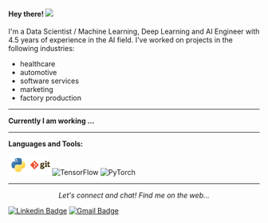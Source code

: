 <h4> Hey there! <img src="https://raw.githubusercontent.com/verma-anushka/verma-anushka/master/gifs/wave.gif" width="30px"></h4>

I'm a Data Scientist / Machine Learning, Deep Learning and AI Engineer with 4.5 years of experience in the AI field.
I've worked on projects in the following industries:
* healthcare
* automotive
* software services
* marketing
* factory production

 ---
 
**Currently I am working ...**


---
 
**Languages and Tools:**

<p align="left">

  <div align="left">
  
  <code><img height="40" src="https://raw.githubusercontent.com/github/explore/80688e429a7d4ef2fca1e82350fe8e3517d3494d/topics/python/python.png"></code>
  <code><img height="40" src="https://raw.githubusercontent.com/github/explore/80688e429a7d4ef2fca1e82350fe8e3517d3494d/topics/git/git.png"></code>
  ![TensorFlow](https://img.shields.io/badge/TensorFlow-%23FF6F00.svg?style=for-the-badge&logo=TensorFlow&logoColor=white)
  ![PyTorch](https://img.shields.io/badge/PyTorch-%23EE4C2C.svg?style=for-the-badge&logo=PyTorch&logoColor=white)
  
  </div>
  </p>

 ---
 
<p align="center">
  <i>Let's connect and chat! Find me on the web...</i>

   [![Linkedin Badge](https://img.shields.io/badge/-ilija-vishinov-blue?style=flat-square&logo=Linkedin&logoColor=white&link=https://www.linkedin.com/in/ilija-vishinov/)](https://www.linkedin.com/in/ilija-vishinov/) 
   [![Gmail Badge](https://img.shields.io/badge/-ilijavishinovprofessional-c14438?style=flat-square&logo=Gmail&logoColor=white&link=mailto:ilijavishinovprofessional@gmail.com)](mailto:ilijavishinovprofessional@gmail.com)   

</p>

<!-- [![HitCount](http://hits.dwyl.com/verma-anushka/verma-anushka.svg)](http://hits.dwyl.com/verma-anushka/verma-anushka) -->

<!--
**ilijavishinov/ilijavishinov** is a ✨ _special_ ✨ repository because its `README.md` (this file) appears on your GitHub profile.

Here are some ideas to get you started:

- 🔭 I’m currently working on ...
- 🌱 I’m currently learning ...
- 👯 I’m looking to collaborate on ...
- 🤔 I’m looking for help with ...
- 💬 Ask me about ...
- 📫 How to reach me: ...
- 😄 Pronouns: ...
- ⚡ Fun fact: ...
-->
